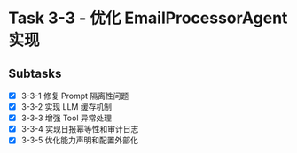 # Task 3-3 - 优化 EmailProcessorAgent 实现

## Subtasks
- [x] 3-3-1 修复 Prompt 隔离性问题
- [x] 3-3-2 实现 LLM 缓存机制
- [x] 3-3-3 增强 Tool 异常处理
- [x] 3-3-4 实现日报幂等性和审计日志
- [x] 3-3-5 优化能力声明和配置外部化